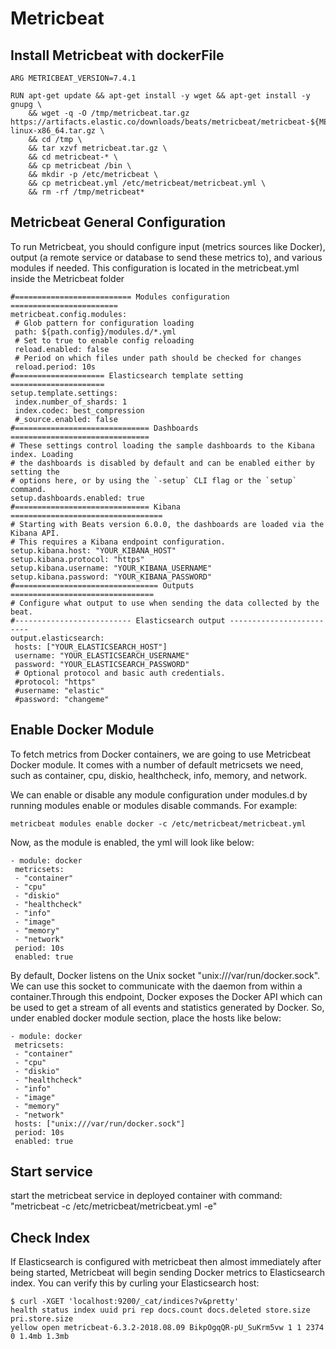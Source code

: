 # Metricbeat

## Install Metricbeat with dockerFile

```
ARG METRICBEAT_VERSION=7.4.1

RUN apt-get update && apt-get install -y wget && apt-get install -y gnupg \
    && wget -q -O /tmp/metricbeat.tar.gz https://artifacts.elastic.co/downloads/beats/metricbeat/metricbeat-${METRICBEAT_VERSION}-linux-x86_64.tar.gz \
    && cd /tmp \
    && tar xzvf metricbeat.tar.gz \
    && cd metricbeat-* \
    && cp metricbeat /bin \
    && mkdir -p /etc/metricbeat \
    && cp metricbeat.yml /etc/metricbeat/metricbeat.yml \
    && rm -rf /tmp/metricbeat*
```

## Metricbeat General Configuration
To run Metricbeat, you should configure input (metrics sources like Docker), output (a remote service or database to send these metrics to), and various modules if needed. This configuration is located in the metricbeat.yml inside the Metricbeat folder

```
#========================== Modules configuration ========================
metricbeat.config.modules:
 # Glob pattern for configuration loading
 path: ${path.config}/modules.d/*.yml
 # Set to true to enable config reloading
 reload.enabled: false
 # Period on which files under path should be checked for changes
 reload.period: 10s
#==================== Elasticsearch template setting =====================
setup.template.settings:
 index.number_of_shards: 1
 index.codec: best_compression
 #_source.enabled: false
#============================== Dashboards ===============================
# These settings control loading the sample dashboards to the Kibana index. Loading
# the dashboards is disabled by default and can be enabled either by setting the
# options here, or by using the `-setup` CLI flag or the `setup` command.
setup.dashboards.enabled: true
#============================== Kibana ==================================
# Starting with Beats version 6.0.0, the dashboards are loaded via the Kibana API.
# This requires a Kibana endpoint configuration.
setup.kibana.host: "YOUR_KIBANA_HOST"
setup.kibana.protocol: "https"
setup.kibana.username: "YOUR_KIBANA_USERNAME"
setup.kibana.password: "YOUR_KIBANA_PASSWORD"
#================================ Outputs ================================
# Configure what output to use when sending the data collected by the beat.
#-------------------------- Elasticsearch output -------------------------
output.elasticsearch:
 hosts: ["YOUR_ELASTICSEARCH_HOST"]
 username: "YOUR_ELASTICSEARCH_USERNAME"
 password: "YOUR_ELASTICSEARCH_PASSWORD"
 # Optional protocol and basic auth credentials.
 #protocol: "https"
 #username: "elastic"
 #password: "changeme"
```
## Enable Docker Module
To fetch metrics from Docker containers, we are going to use Metricbeat Docker module. It comes with a number of default metricsets we need, such as container, cpu, diskio, healthcheck, info, memory, and network.

We can enable or disable any module configuration under modules.d by running modules enable or modules disable commands. For example:
```
metricbeat modules enable docker -c /etc/metricbeat/metricbeat.yml
```
Now, as the module is enabled, the yml will look like below:
```
- module: docker
 metricsets:
 - "container"
 - "cpu"
 - "diskio"
 - "healthcheck"
 - "info"
 - "image"
 - "memory"
 - "network"
 period: 10s
 enabled: true
```
By default, Docker listens on the Unix socket "unix:///var/run/docker.sock". We can use this socket to communicate with the daemon from within a container.Through this endpoint, Docker exposes the Docker API which can be used to get a stream of all events and statistics generated by Docker. So, under enabled docker module section, place the hosts like below:
```
- module: docker
 metricsets:
 - "container"
 - "cpu"
 - "diskio"
 - "healthcheck"
 - "info"
 - "image"
 - "memory"
 - "network"
 hosts: ["unix:///var/run/docker.sock"]
 period: 10s
 enabled: true
```
## Start service
start the metricbeat service in deployed container with command: "metricbeat -c /etc/metricbeat/metricbeat.yml -e"

## Check Index
If Elasticsearch is configured with metricbeat then almost immediately after being started, Metricbeat will begin sending Docker metrics to Elasticsearch index. You can verify this by curling your Elasticsearch host:

```
$ curl -XGET 'localhost:9200/_cat/indices?v&pretty'
health status index uuid pri rep docs.count docs.deleted store.size pri.store.size
yellow open metricbeat-6.3.2-2018.08.09 BikpOgqQR-pU_SuKrm5vw 1 1 2374 0 1.4mb 1.3mb
```
